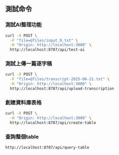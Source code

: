 ## 測試命令

### 測試AI整理功能

```bash
curl -X POST \
  -F "file=@files/input_0.txt" \
  -H "Origin: http://localhost:3000" \
  http://localhost:8787/api/test-ai
```

### 測試上傳一篇逐字稿

```bash
curl -X POST \
  -F "file=@files/transcript-2025-06-21.txt" \
  -H "Origin: http://localhost:3000" \
  http://localhost:8787/api/upload-transcription
```

### 創建資料庫表格

```bash
curl -X POST \
  -H "Origin: http://localhost:3000" \
  http://localhost:8787/api/create-table
```

### 查詢整個table

```bash
http://localhost:8787/api/query-table
```